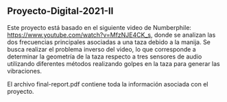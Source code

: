 ## Proyecto-Digital-2021-II

Este proyecto está basado en el siguiente video de Numberphile: https://www.youtube.com/watch?v=MfzNJE4CK_s, donde se analizan
las dos frecuencias principales asociadas a una taza debido a la manija. Se busca realizar el problema inverso del video, lo que corresponde a determinar la geometría de la taza respecto a tres sensores de audio utilizando diferentes métodos realizando golpes en la taza para generar las vibraciones. 

El archivo final-report.pdf contiene toda la información asociada con el proyecto.

